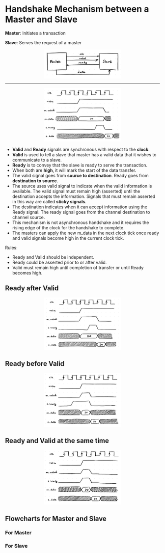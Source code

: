 # Handshake Mechanism between a Master and Slave

**Master**: Initiates a transaction

**Slave**: Serves the request of a master

<p align="center">
 <img src="https://github.com/shraddha375/AXI_protocol/blob/main/images/image1.jpg" width=50% height=50%>
</p>

---

<p align="center">
 <img src="https://github.com/shraddha375/AXI_protocol/blob/main/images/image2.jpg" width=50% height=50%>
</p>

- **Valid** and **Ready** signals are synchronous with respect to the **clock**.
- **Valid** is used to tell a slave that master has a valid data that it wishes to communicate to a slave.
- **Ready** is to convey that the slave is ready to serve the transaction.
- When both are **high**, it will mark the start of the data transfer.
- The valid signal goes from **source to destination**. Ready goes from **destination to source**.
- The source uses valid signal to indicate when the valid information is available. The valid signal must remain high (asserted) until the destination accepts the information. Signals that must remain asserted in this way are called **sticky signals**.
- The destination indicates when it can accept information using the Ready signal. The ready signal goes from the channel destination to channel source.
- This mechanism is not asynchronous handshake and it requires the rising edge of the clock for the handshake to complete.
- The masters can apply the new m_data in the next clock tick once ready and valid signals become high in the current clock tick.

Rules:
- Ready and Valid should be independent.
- Ready could be asserted prior to or after valid.
- Valid must remain high until completion of transfer or until Ready becomes high.

## Ready after Valid

<p align="center">
 <img src="https://github.com/shraddha375/AXI_protocol/blob/main/images/image3.jpg" width=50% height=50%>
</p>

## Ready before Valid

<p align="center">
 <img src="https://github.com/shraddha375/AXI_protocol/blob/main/images/image4.jpg" width=50% height=50%>
</p>

## Ready and Valid at the same time

<p align="center">
 <img src="https://github.com/shraddha375/AXI_protocol/blob/main/images/image5.jpg" width=50% height=50%>
</p>

## Flowcharts for Master and Slave

### For Master

### For Slave
